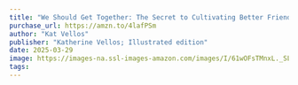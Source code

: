 ```yaml
---
title: "We Should Get Together: The Secret to Cultivating Better Friendships"
purchase_url: https://amzn.to/4lafPSm
author: "Kat Vellos"
publisher: "Katherine Vellos; Illustrated edition"
date: 2025-03-29
image: https://images-na.ssl-images-amazon.com/images/I/61wOFsTMnxL._SL75_.jpg
tags:
---
```



